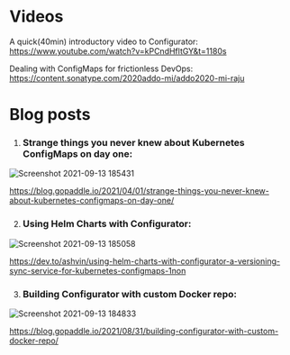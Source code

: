 # Videos
A quick(40min) introductory video to Configurator:
https://www.youtube.com/watch?v=kPCndHfltGY&t=1180s

Dealing with ConfigMaps for frictionless DevOps:
https://content.sonatype.com/2020addo-mi/addo2020-mi-raju

# Blog posts


1. ### Strange things you never knew about Kubernetes ConfigMaps on day one:

![Screenshot 2021-09-13 185431](https://user-images.githubusercontent.com/81635340/133091566-d37a04cc-e8ec-45e2-b44c-a19dc8bd05cd.png)

https://blog.gopaddle.io/2021/04/01/strange-things-you-never-knew-about-kubernetes-configmaps-on-day-one/


2. ### Using Helm Charts with Configurator:

![Screenshot 2021-09-13 185058](https://user-images.githubusercontent.com/81635340/133091304-4959e814-9e10-4f11-afde-499da7191563.png)

https://dev.to/ashvin/using-helm-charts-with-configurator-a-versioning-sync-service-for-kubernetes-configmaps-1non


3. ### Building Configurator with custom Docker repo:

![Screenshot 2021-09-13 184833](https://user-images.githubusercontent.com/81635340/133091360-509672a7-3793-4f4d-8b27-b89b3e5afb19.png)

https://blog.gopaddle.io/2021/08/31/building-configurator-with-custom-docker-repo/

